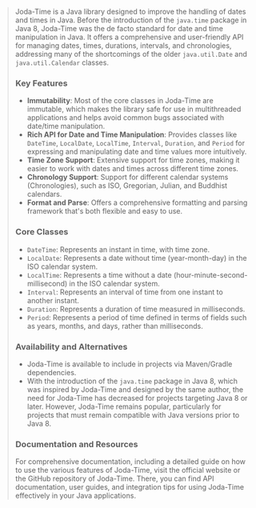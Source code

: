 > Joda-Time is a Java library designed to improve the handling of dates and times in Java. Before the introduction of the `java.time` package in Java 8, Joda-Time was the de facto standard for date and time manipulation in Java. It offers a comprehensive and user-friendly API for managing dates, times, durations, intervals, and chronologies, addressing many of the shortcomings of the older `java.util.Date` and `java.util.Calendar` classes.
>
> ### Key Features
> - **Immutability**: Most of the core classes in Joda-Time are immutable, which makes the library safe for use in multithreaded applications and helps avoid common bugs associated with date/time manipulation.
> - **Rich API for Date and Time Manipulation**: Provides classes like `DateTime`, `LocalDate`, `LocalTime`, `Interval`, `Duration`, and `Period` for expressing and manipulating date and time values more intuitively.
> - **Time Zone Support**: Extensive support for time zones, making it easier to work with dates and times across different time zones.
> - **Chronology Support**: Support for different calendar systems (Chronologies), such as ISO, Gregorian, Julian, and Buddhist calendars.
> - **Format and Parse**: Offers a comprehensive formatting and parsing framework that's both flexible and easy to use.
>
> ### Core Classes
> - `DateTime`: Represents an instant in time, with time zone.
> - `LocalDate`: Represents a date without time (year-month-day) in the ISO calendar system.
> - `LocalTime`: Represents a time without a date (hour-minute-second-millisecond) in the ISO calendar system.
> - `Interval`: Represents an interval of time from one instant to another instant.
> - `Duration`: Represents a duration of time measured in milliseconds.
> - `Period`: Represents a period of time defined in terms of fields such as years, months, and days, rather than milliseconds.
>
> ### Availability and Alternatives
> - Joda-Time is available to include in projects via Maven/Gradle dependencies.
> - With the introduction of the `java.time` package in Java 8, which was inspired by Joda-Time and designed by the same author, the need for Joda-Time has decreased for projects targeting Java 8 or later. However, Joda-Time remains popular, particularly for projects that must remain compatible with Java versions prior to Java 8.
>
> ### Documentation and Resources
> For comprehensive documentation, including a detailed guide on how to use the various features of Joda-Time, visit the official website or the GitHub repository of Joda-Time. There, you can find API documentation, user guides, and integration tips for using Joda-Time effectively in your Java applications.